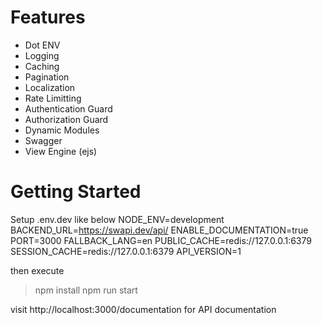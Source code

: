 # Features

- Dot ENV
- Logging
- Caching
- Pagination
- Localization
- Rate Limitting
- Authentication Guard
- Authorization Guard
- Dynamic Modules
- Swagger
- View Engine (ejs)

# Getting Started

Setup .env.dev like below
NODE_ENV=development
BACKEND_URL=https://swapi.dev/api/
ENABLE_DOCUMENTATION=true
PORT=3000
FALLBACK_LANG=en
PUBLIC_CACHE=redis://127.0.0.1:6379
SESSION_CACHE=redis://127.0.0.1:6379
API_VERSION=1

then execute

> npm install
> npm run start

visit http://localhost:3000/documentation for API documentation
